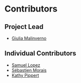 # Contributors

## Project Lead

* [Giulia Malinverno](https://github.com/gmalinve)

## Individual Contributors

* [Samuel Lopez](https://github.com/Samuelopez-ansys)
* [Sébastien Morais](https://github.com/SMoraisAnsys)
* [Kathy Pippert](https://github.com/PipKat)
